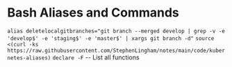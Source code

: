 # Bash Aliases and Commands
`alias deletelocalgitbranches="git branch --merged develop | grep -v -e 'develop$' -e 'staging$' -e 'master$' | xargs git branch -d"`
`source <(curl -ks https://raw.githubusercontent.com/StephenLingham/notes/main/code/kubernetes-aliases)`
`declare -F` -- List all functions

